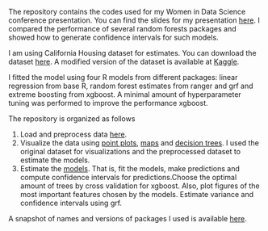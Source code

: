 The repository contains the codes used for my Women in Data Science conference presentation. You can find the slides for my presentation [here](https://www.dropbox.com/s/e6jpwi0y8eb8djg/grf_short.pdf?dl=0). I compared the performance of several random forests packages and showed how to generate confidence intervals for such models.

I am using California Housing dataset for estimates. You can download the dataset [here](https://www.dcc.fc.up.pt/~ltorgo/Regression/cal_housing.html). A modified version of the dataset is available at [Kaggle](https://www.kaggle.com/camnugent/california-housing-prices).

I fitted the model using four R models from different packages: linear regression from base R, random forest estimates from ranger and grf and extreme boosting from xgboost. A minimal amount of hyperparameter tuning was performed to improve the performance xgboost.

The repository is organized as follows
1. Load and preprocess data [here](main.R).
2. Visualize the data using [point plots](visualizations.R), [maps](maps.R) and [decision trees](reg_trees.R). I used the original dataset for visualizations and the preprocessed dataset to estimate the models.
3. Estimate the [models](models.R). That is, fit the models, make predictions and compute confidence intervals for predictions.Choose the optimal amount of trees by cross validation for xgboost. Also, plot figures of the most important features chosen by the models. Estimate variance and confidence intervals using grf.

A snapshot of names and versions of packages I used is available [here](packrat.loc).
